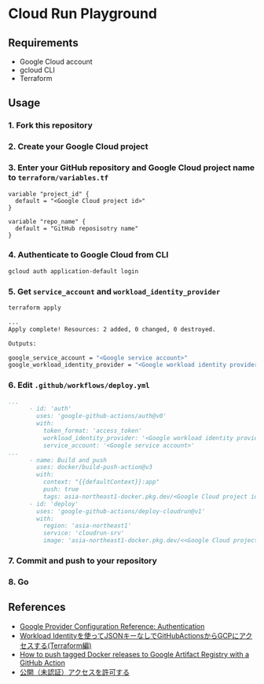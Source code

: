 # Cloud Run Playground

## Requirements

- Google Cloud account
- gcloud CLI
- Terraform

## Usage

### 1. Fork this repository

### 2. Create your Google Cloud project

### 3. Enter your GitHub repository and Google Cloud project name to `terraform/variables.tf`

```hcl
variable "project_id" {
  default = "<Google Cloud project id>"
}

variable "repo_name" {
  default = "GitHub reposisotry name"
}
```

### 4. Authenticate to Google Cloud from CLI

```sh
gcloud auth application-default login
```

### 5. Get `service_account` and `workload_identity_provider`

```sh
terraform apply
```

```sh
...
Apply complete! Resources: 2 added, 0 changed, 0 destroyed.

Outputs:

google_service_account = "<Google service account>"
google_workload_identity_provider = "<Google workload identity provider>"
```

### 6. Edit `.github/workflows/deploy.yml`

```yml
...
      - id: 'auth'
        uses: 'google-github-actions/auth@v0'
        with:
          token_format: 'access_token'
          workload_identity_provider: '<Google workload identity provider>'
          service_account: '<Google service account>'
...
      - name: Build and push
        uses: docker/build-push-action@v3
        with:
          context: "{{defaultContext}}:app"
          push: true
          tags: asia-northeast1-docker.pkg.dev/<Google Cloud project id>/playground/fastapi:latest
      - id: 'deploy'
        uses: 'google-github-actions/deploy-cloudrun@v1'
        with:
          region: 'asia-northeast1'
          service: 'cloudrun-srv'
          image: 'asia-northeast1-docker.pkg.dev/<<Google Cloud project id>>/playground/fastapi'

```

### 7. Commit and push to your repository

### 8. Go

## References

- [Google Provider Configuration Reference: Authentication](https://registry.terraform.io/providers/hashicorp/google/latest/docs/guides/provider_reference#authentication)
- [Workload Identityを使ってJSONキーなしでGitHubActionsからGCPにアクセスする(Terraform編)](https://qiita.com/shiozaki/items/2f61489c09ff196213b4)
- [How to push tagged Docker releases to Google Artifact Registry with a GitHub Action](https://gist.github.com/palewire/12c4b2b974ef735d22da7493cf7f4d37)
- [公開（未認証）アクセスを許可する](https://cloud.google.com/run/docs/authenticating/public)
